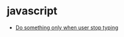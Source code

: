 # javascript 

* [Do something only when user stop typing](do-something-only-when-user-stop-typing.md)
